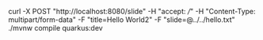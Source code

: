 curl -X POST "http://localhost:8080/slide" -H "accept: */*" -H "Content-Type: multipart/form-data" -F "title=Hello World2" -F "slide=@../../hello.txt"
./mvnw compile quarkus:dev
